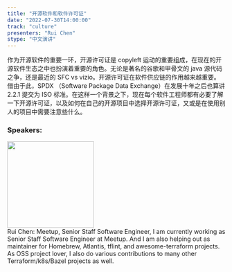 ```yaml
---
title: "开源软件和软件许可证"
date: "2022-07-30T14:00:00"
track: "culture"
presenters: "Rui Chen"
stype: "中文演讲"
---
```

作为开源软件的重要一环，开源许可证是 copyleft 运动的重要组成，在现在的开源软件生态之中也扮演着重要的角色。无论是著名的谷歌和甲骨文的 java 源代码之争，还是最近的 SFC vs vizio。开源许可证在软件供应链的作用越来越重要。借由于此，SPDX （Software Package Data Exchange）在发展十年之后也算讲 2.2.1 提交为 ISO 标准。在这样一个背景之下，现在每个软件工程师都有必要了解一下开源许可证，以及如何在自己的开源项目中选择开源许可证，又或是在使用别人的项目中需要注意些什么。
 ### Speakers: 
 <img src="images/speaker/1231.png" width="200" /><br>Rui Chen: Meetup, Senior Staff Software Engineer, I am currently working as Senior Staff Software Engineer at Meetup. And I am also helping out as maintainer for Homebrew, Atlantis, tflint, and awesome-terraform projects. As OSS project lover, I also do various contributions to many other Terraform/k8s/Bazel projects as well.

 
